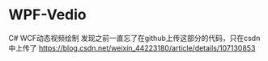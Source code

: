 # WPF-Vedio
C# WCF动态视频绘制
发现之前一直忘了在github上传这部分的代码，只在csdn中上传了
https://blog.csdn.net/weixin_44223180/article/details/107130853
